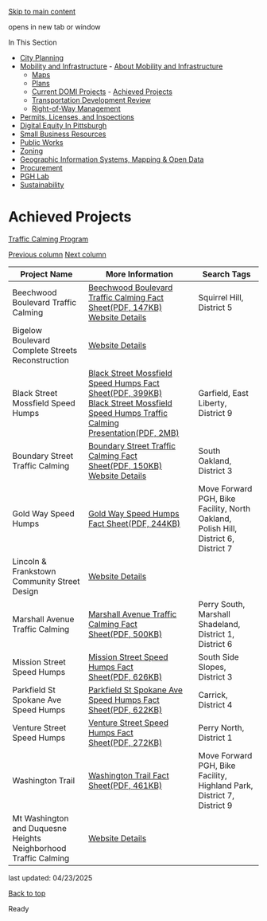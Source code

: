 [Skip to main content](https://www.pittsburghpa.gov/Business-Development/Mobility-and-Infrastructure/Current-DOMI-Projects/Achieved-Projects#main-content)

opens in new tab or window

In This Section

- [City Planning](https://www.pittsburghpa.gov/Business-Development/City-Planning)
- [Mobility and Infrastructure](https://www.pittsburghpa.gov/Business-Development/Mobility-and-Infrastructure)  - [About Mobility and Infrastructure](https://www.pittsburghpa.gov/Business-Development/Mobility-and-Infrastructure/About-Mobility-and-Infrastructure)
  - [Maps](https://www.pittsburghpa.gov/Business-Development/Mobility-and-Infrastructure/Maps)
  - [Plans](https://www.pittsburghpa.gov/Business-Development/Mobility-and-Infrastructure/Plans)
  - [Current DOMI Projects](https://www.pittsburghpa.gov/Business-Development/Mobility-and-Infrastructure/Current-DOMI-Projects)    - [Achieved Projects](https://www.pittsburghpa.gov/Business-Development/Mobility-and-Infrastructure/Current-DOMI-Projects/Achieved-Projects)
  - [Transportation Development Review](https://www.pittsburghpa.gov/Business-Development/Mobility-and-Infrastructure/Transportation-Development-Review)
  - [Right-of-Way Management](https://www.pittsburghpa.gov/Business-Development/Mobility-and-Infrastructure/Right-of-Way-Management)
- [Permits, Licenses, and Inspections](https://www.pittsburghpa.gov/Business-Development/Permits-Licenses-and-Inspections)
- [Digital Equity In Pittsburgh](https://www.pittsburghpa.gov/Business-Development/Digital-Equity-In-Pittsburgh)
- [Small Business Resources](https://www.pittsburghpa.gov/Business-Development/Small-Business-Resources)
- [Public Works](https://www.pittsburghpa.gov/Business-Development/Public-Works)
- [Zoning](https://www.pittsburghpa.gov/Business-Development/Zoning)
- [Geographic Information Systems, Mapping & Open Data](https://www.pittsburghpa.gov/Business-Development/Geographic-Information-Systems-Mapping-Open-Data)
- [Procurement](https://www.pittsburghpa.gov/Business-Development/Procurement)
- [PGH Lab](https://www.pittsburghpa.gov/Business-Development/PGH-Lab)
- [Sustainability](https://www.pittsburghpa.gov/Business-Development/Sustainability)

# Achieved Projects

[Traffic Calming Program](https://www.pittsburghpa.gov/Resident-Services/Road-Maintenance/Road-Safety/Traffic-Calming)

[Previous column](https://www.pittsburghpa.gov/Business-Development/Mobility-and-Infrastructure/Current-DOMI-Projects/Achieved-Projects#) [Next column](https://www.pittsburghpa.gov/Business-Development/Mobility-and-Infrastructure/Current-DOMI-Projects/Achieved-Projects#)

| Project Name | More Information | Search Tags |
| --- | --- | --- |
| Beechwood Boulevard Traffic Calming | [Beechwood Boulevard Traffic Calming Fact Sheet(PDF, 147KB)](https://www.pittsburghpa.gov/files/assets/city/v/1/domi/documents/8183_beechwood_boulevard_traffic_calming_12_03_19.pdf)<br>[Website Details](https://www.pittsburghpa.gov/Business-Development/Mobility-and-Infrastructure/Current-DOMI-Projects/Beechwood-Boulevard-Neighborhood-Traffic-Calming) | Squirrel Hill, District 5 |
| Bigelow Boulevard Complete Streets Reconstruction | [Website Details](https://www.pittsburghpa.gov/Business-Development/Mobility-and-Infrastructure/Current-DOMI-Projects/Bigelow-Boulevard-Complete-Streets-Reconstruction) |  |
| Black Street Mossfield Speed Humps | [Black Street Mossfield Speed Humps Fact Sheet(PDF, 399KB)](https://www.pittsburghpa.gov/files/assets/city/v/1/domi/documents/9579_black_street_mossfield_speed_humps_5_21_20.pdf)<br>[Black Street Mossfield Speed Humps Traffic Calming Presentation(PDF, 2MB)](https://www.pittsburghpa.gov/files/assets/city/v/1/domi/documents/11808_black_street_traffic_calming_presentation.pdf) | Garfield, East Liberty, District 9 |
| Boundary Street Traffic Calming | [Boundary Street Traffic Calming Fact Sheet(PDF, 150KB)](https://www.pittsburghpa.gov/files/assets/city/v/1/domi/documents/7869_boundary_street_traffic_calming_12_03_19.pdf)<br>[Website Details](https://www.pittsburghpa.gov/Business-Development/Mobility-and-Infrastructure/Current-DOMI-Projects/Boundary-Street-Traffic-Calming) | South Oakland, District 3 |
| Gold Way Speed Humps | [Gold Way Speed Humps Fact Sheet(PDF, 244KB)](https://www.pittsburghpa.gov/files/assets/city/v/1/domi/documents/10630_gold_way_fact_sheet.pdf) | Move Forward PGH, Bike Facility, North Oakland, Polish Hill, District 6, District 7 |
| Lincoln & Frankstown Community Street Design | [Website Details](https://www.pittsburghpa.gov/Business-Development/Mobility-and-Infrastructure/Current-DOMI-Projects/Lincoln-Frankstown-Community-Street-Design) |  |
| Marshall Avenue Traffic Calming | [Marshall Avenue Traffic Calming Fact Sheet(PDF, 500KB)](https://www.pittsburghpa.gov/files/assets/city/v/1/domi/documents/9576_marshall_ave_traffic_calming_-_project_fact_sheet_may_2020.pdf) | Perry South, Marshall Shadeland, District 1, District 6 |
| Mission Street Speed Humps | [Mission Street Speed Humps Fact Sheet(PDF, 626KB)](https://www.pittsburghpa.gov/files/assets/city/v/1/domi/documents/9578_mission_street_speed_humps_5_21_20.pdf) | South Side Slopes, District 3 |
| Parkfield St Spokane Ave Speed Humps | [Parkfield St Spokane Ave Speed Humps Fact Sheet(PDF, 622KB)](https://www.pittsburghpa.gov/files/assets/city/v/1/domi/documents/9581_parkfield_st_spokane_ave_speed_humps_5_21_20.pdf) | Carrick, District 4 |
| Venture Street Speed Humps | [Venture Street Speed Humps Fact Sheet(PDF, 272KB)](https://www.pittsburghpa.gov/files/assets/city/v/1/domi/documents/8667_venture_street_project_speed_humps.pdf) | Perry North, District 1 |
| Washington Trail | [Washington Trail Fact Sheet(PDF, 461KB)](https://www.pittsburghpa.gov/files/assets/city/v/1/domi/documents/12306_washington_boulevard_trail.pdf) | Move Forward PGH, Bike Facility, Highland Park, District 7, District 9 |
| Mt Washington and Duquesne Heights Neighborhood Traffic Calming | [Website Details](https://www.pittsburghpa.gov/Business-Development/Mobility-and-Infrastructure/Current-DOMI-Projects/Mt-Washington-and-Duquesne-Heights-Neighborhood-Traffic-Calming) |  |

last updated: 04/23/2025

[Back to top](https://www.pittsburghpa.gov/Business-Development/Mobility-and-Infrastructure/Current-DOMI-Projects/Achieved-Projects#body-top)

Ready
